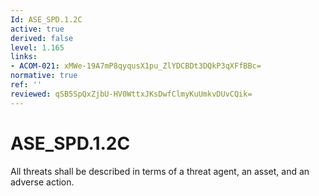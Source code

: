 ```yaml
---
Id: ASE_SPD.1.2C
active: true
derived: false
level: 1.165
links:
- ACOM-021: xMWe-19A7mP8qyqusX1pu_ZlYDCBDt3DQkP3qXFfBBc=
normative: true
ref: ''
reviewed: qSB5SpQxZjbU-HV0WttxJKsDwfClmyKuUmkvDUvCQik=
---
```


# ASE_SPD.1.2C

All threats shall be described in terms of a threat agent, an asset, and an adverse action.